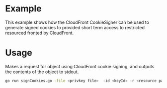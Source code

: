 # Example

This example shows how the CloudFront CookieSigner can be used to generate signed cookies to provided short term access to restricted resourced fronted by CloudFront.

# Usage
Makes a request for object using CloudFront cookie signing, and outputs the contents of the object to stdout.

```sh
go run signCookies.go -file <privkey file>  -id <keyId> -r <resource pattern> -g <object to get>
```


